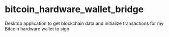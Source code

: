# bitcoin_hardware_wallet_bridge
Desktop application to get blockchain data and initialize transactions for my Bitcoin hardware wallet to sign
